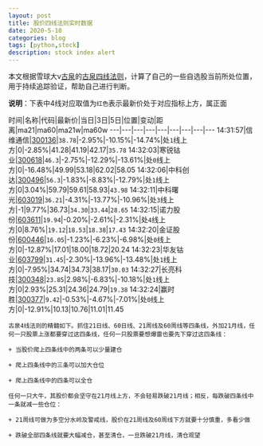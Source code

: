```yaml
---
layout: post
title: 股价四线法则实时数据
date: 2020-5-10
categories: blog
tags: [python,stock]
description: stock index alert
---
```



本文根据雪球大v[古泉](https://xueqiu.com/u/7148646888)的[古泉四线法则](https://xueqiu.com/7148646888/130498192)，计算了自己的一些自选股当前所处位置，用于持续追踪验证，帮助自己进行判断。

**说明**：下表中4线对应取值为`红色`表示最新价处于对应指标上方，属正面

时间|名称|代码|最新价|当日|3日|5日|位置|变动|距离|ma21|ma60|ma21w|ma60w
---|---|---|---|---|---|---|---|---
14:31:57|信维通信|[300136](https://xueqiu.com/S/SZ300136)|`38.78`|-2.95%|-10.15%|-14.74%|处`1`线上方|0|-2.85%|41.28|41.19|42.17|`35.78`
14:32:03|寒锐钴业|[300618](https://xueqiu.com/S/SZ300618)|`46.3`|-2.75%|-12.29%|-13.61%|处`0`线上方|0|-16.48%|49.99|53.18|62.02|58.05
14:32:06|中科创达|[300496](https://xueqiu.com/S/SZ300496)|`56.3`|-1.83%|-8.83%|-12.79%|处`1`线上方|0|3.04%|59.79|59.61|58.93|`43.98`
14:32:11|中科曙光|[603019](https://xueqiu.com/S/SH603019)|`36.21`|-4.31%|-13.77%|-10.96%|处`3`线上方|-1|9.77%|36.73|`34.30`|`33.44`|`28.65`
14:32:15|诺力股份|[603611](https://xueqiu.com/S/SH603611)|`19.94`|-0.20%|-2.61%|-2.31%|处`4`线上方|0|8.76%|`19.12`|`18.53`|`18.38`|`17.43`
14:32:20|金证股份|[600446](https://xueqiu.com/S/SH600446)|`16.05`|-1.23%|-6.23%|-6.98%|处`0`线上方|0|-12.87%|17.01|18.00|18.72|20.24
14:32:23|华友钴业|[603799](https://xueqiu.com/S/SH603799)|`31.45`|-2.30%|-13.96%|-13.48%|处`1`线上方|0|-7.95%|34.74|34.73|38.17|`30.03`
14:32:27|长亮科技|[300348](https://xueqiu.com/S/SZ300348)|`23.85`|2.98%|-6.83%|-10.18%|处`1`线上方|0|2.93%|25.31|24.36|24.79|`19.38`
14:32:24|赢时胜|[300377](https://xueqiu.com/S/SZ300377)|`9.42`|-0.53%|-4.67%|-7.01%|处`0`线上方|0|-12.91%|10.13|10.76|11.01|11.45

```
古泉4线法则的精髓如下。抓住21日线、60日线、21周线及60周线等四条线，外加21月线，任何一只股票上涨都要穿过这四条线，任何一只股票要想爆雷也要先下穿过这四条线：

+ 当股价爬上四条线中的两条可以少量建仓

+ 爬上四条线中的三条可以加大仓位

+ 爬上四条线中的四条可以全仓

任何一只大牛，其股价都会坚守在21月线上方，不会轻易跌破21月线；相反，每跌破四条线中一条就减一些仓位：

+ 21周线可做为多空分水岭及警戒线，股价在21周线及60周线下方就要十分慎重，多看少做

+ 跌破全部四条线就要大幅减仓，甚至清仓，一旦跌破21月线，清仓观望
```